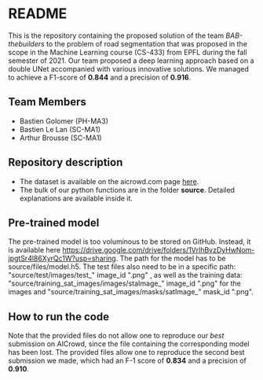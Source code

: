 # README
This is the repository containing the proposed solution of the team _BAB-thebuilders_ to the problem of road segmentation that was proposed in the scope in the Machine Learning course (CS-433) from EPFL during the fall semester of 2021. Our team proposed a deep learning approach based on a double UNet accompanied with various innovative solutions. We managed to achieve a F1-score of __0.844__ and a precision of __0.916__.

## Team Members
- Bastien Golomer (PH-MA3)
- Bastien Le Lan (SC-MA1)
- Arthur Brousse (SC-MA1)

## Repository description
- The dataset is available on the aicrowd.com page [here](https://www.aicrowd.com/challenges/epfl-ml-road-segmentation/dataset_files).
- The bulk of our python functions are in the folder **source**. Detailed explanations are available inside it.

## Pre-trained model
The pre-trained model is too voluminous to be stored on GitHub. Instead, it is available here https://drive.google.com/drive/folders/1VrlhBvzDyHwNom-jpgtSr4l86XyrQc1W?usp=sharing.
The path for the model has to be source/files/model.h5. The test files also need to be in a specific path: "source/test/images/test_" image_id ".png" , as well as the training data: "source/training_sat_images/images/staImage_" image_id ".png" for the images and "source/training_sat_images/masks/satImage_" mask_id ".png".

## How to run the code 
Note that the provided files do not allow one to reproduce our _best_ submission on AICrowd, since the file containing the corresponding model has been lost. The provided files allow one to reproduce the second best submission we made, which had an F-1 score of __0.834__ and a precision of __0.910__.
